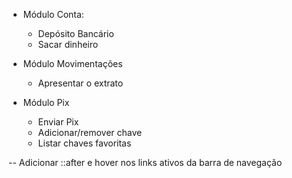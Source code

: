 - Módulo Conta:
    - Depósito Bancário
    - Sacar dinheiro

- Módulo Movimentações
    - Apresentar o extrato

- Módulo Pix
    - Enviar Pix
    - Adicionar/remover chave
    - Listar chaves favoritas    

-- Adicionar ::after e hover nos links ativos da barra de navegação

